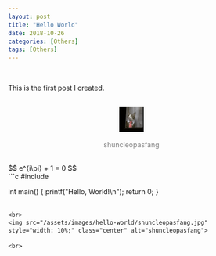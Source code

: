 ```yaml
---
layout: post
title: "Hello World"
date: 2018-10-26
categories: [Others]
tags: [Others]
---
```


<br>

This is the first post I created.

<br>
<div style="text-align: center;">
    <img src="/assets/images/hello-world/shuncleopasfang.jpg" style="width: 10%;" alt="shuncleopasfang">
    <p style="color: gray; text-align: center;">shuncleopasfang</p>
</div>

<br>
$$
e^{i\pi} + 1 = 0
$$

<br>
```c
#include <stdio.h>

int main() {
    printf("Hello, World!\n");
    return 0;
}
```

<br>
<img src="/assets/images/hello-world/shuncleopasfang.jpg" style="width: 10%;" class="center" alt="shuncleopasfang">

<br>
